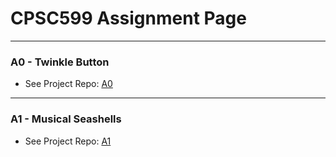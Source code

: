# CPSC599 Assignment Page
<hr>

### A0 - Twinkle Button
- See Project Repo: [A0](https://github.com/PKDT-93/CPSC599/tree/main/A0)

<hr>

### A1 - Musical Seashells
- See Project Repo: [A1](https://github.com/PKDT-93/CPSC599/tree/main/A1)
